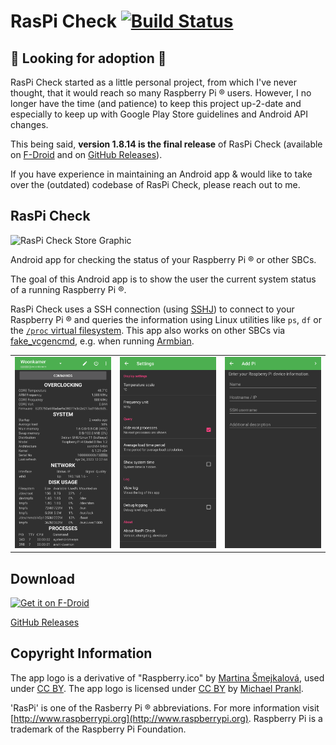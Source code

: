 RasPi Check [![Build Status](https://travis-ci.org/eidottermihi/rpicheck.svg?branch=master)](https://travis-ci.org/eidottermihi/rpicheck)
========

:construction: Looking for adoption :construction:
------------

RasPi Check started as a little personal project, from which I've never thought, that it would reach so many Raspberry Pi ® users. However, I no longer have the time (and patience) to keep this project up-2-date and especially to keep up with Google Play Store guidelines and Android API changes.

This being said, **version 1.8.14 is the final release** of RasPi Check (available on [F-Droid](https://f-droid.org/repository/browse/?fdid=de.eidottermihi.raspicheck) and on [GitHub Releases](https://github.com/eidottermihi/rpicheck/releases/tag/v1.8.14)).

If you have experience in maintaining an Android app & would like to take over the (outdated) codebase of RasPi Check, please reach out to me.

RasPi Check
------------

![RasPi Check Store Graphic](graphics/web_1024_500.jpg)

Android app for checking the status of your Raspberry Pi ® or other SBCs.

The goal of this Android app is to show the user the current system status of a running Raspberry Pi ®.

RasPi Check uses a SSH connection (using [SSHJ](https://github.com/hierynomus/sshj)) to connect to your Raspberry Pi ® and queries the information using Linux utilities like `ps`, `df` or the [`/proc` virtual filesystem](https://www.tldp.org/LDP/Linux-Filesystem-Hierarchy/html/proc.html). This app also works on other SBCs via [fake_vcgencmd](https://github.com/clach04/fake_vcgencmd), e.g. when running [Armbian](https://www.armbian.com).

|   |   |   |
|---|---|---|
![01-rpicheck.png](metadata/en-US/phoneScreenshots/01-rpicheck.png) | ![02-rpicheck.png](metadata/en-US/phoneScreenshots/02-rpicheck.png) | ![03-rpicheck.png](metadata/en-US/phoneScreenshots/03-rpicheck.png)


Download
------------

<a href="https://f-droid.org/repository/browse/?fdid=de.eidottermihi.raspicheck" target="_blank">
<img src="https://f-droid.org/badge/get-it-on.png" alt="Get it on F-Droid" height="90"/></a>

[GitHub Releases](https://github.com/eidottermihi/rpicheck/releases)


Copyright Information
------------
The app logo is a derivative of "Raspberry.ico" by [Martina Šmejkalová](http://www.sireasgallery.com/), used under [CC BY](http://creativecommons.org/licenses/by/2.0/). The app logo is licensed under [CC BY](http://creativecommons.org/licenses/by/2.0/) by [Michael Prankl](https://github.com/eidottermihi).

'RasPi' is one of the Rasberry Pi ® abbreviations. For more information visit [http://www.raspberrypi.org](http://www.raspberrypi.org). Raspberry Pi is a trademark of the Raspberry Pi Foundation.
